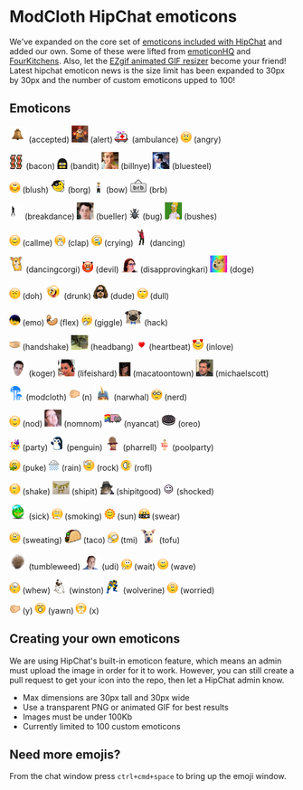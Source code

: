# ModCloth HipChat emoticons

We've expanded on the core set of [emoticons included with HipChat](http://hipchat-emoticons.nyh.name) and added our own.
Some of these were lifted from [emoticonHQ](http://emoticonhq.com/skypeemoticons.html) and [FourKitchens](https://github.com/fourkitchens/hipchat-emoticons).
Also, let the [EZgif animated GIF resizer](http://ezgif.com/resize) become your friend!
Latest hipchat emoticon news is the size limit has been expanded to 30px by 30px and the number of custom emoticons upped to 100!

## Emoticons

![accepted](src/accepted.gif) (accepted)
![alert](src/alert.gif) (alert)
![ambulance](src/ambulance.gif) (ambulance)
![angry](src/angry.gif) (angry)

![bacon](src/bacon.png) (bacon)
![bandit](src/bandit.gif) (bandit)
![billnye](src/billnye.gif) (billnye)
![bluesteel](src/bluesteel.gif) (bluesteel)

![blush](src/blush.gif) (blush)
![png](src/borg.png) (borg)
![bow](src/bow.gif) (bow)
![brb](src/brb.png) (brb)

![breakdance](src/breakdance.gif) (breakdance)
![bueller](src/bueller.gif) (bueller)
![bug](src/bug.gif) (bug)
![bushes](src/bushes.gif) (bushes)

![callme](src/callme.gif) (callme)
![clap](src/clap.gif) (clap)
![crying](src/crying.gif) (crying)
![dancing](src/dancing.gif) (dancing)

![dancingcorgi](src/dancingcorgi.gif) (dancingcorgi)
![devil](src/devil.gif) (devil)
![disapprovingkari](src/disapprovingkari.png) (disapprovingkari)
![doge](src/doge.gif) (doge)

![doh](src/doh.gif) (doh)
![drunk](src/drunk.gif) (drunk)
![dude](src/dude.png) (dude)
![dull](src/dull.gif) (dull)

![emo](src/emo.gif) (emo)
![flex](src/flex.gif) (flex)
![giggle](src/giggle.gif) (giggle)
![hack](src/hack.png) (hack)

![handshake](src/handshake.gif) (handshake)
![headbang](src/headbang.gif) (headbang)
![heartbeat](src/heartbeat.gif) (heartbeat)
![inlove](src/inlove.gif) (inlove)

![koger](src/koger.png) (koger)
![lifeishard](src/lifeishard.gif) (lifeishard)
![macatoontown](src/macatoontown.jpg) (macatoontown)
![michaelscott](src/michaelscott.gif) (michaelscott)

![modcloth](src/modcloth.png) (modcloth)
![n](src/n.gif) (n)
![narwhal](src/narwhal.png) (narwhal)
![nerd](src/nerd.gif) (nerd)

![nod](src/nod.gif) (nod)
![nomnom](src/nomnom.gif) (nomnom)
![nyancat](src/nyancat.gif) (nyancat)
![oreo](src/oreo.png) (oreo)

![party](src/party.gif) (party)
![penguin](src/penguin.gif) (penguin)
![pharrell](src/pharrell.png) (pharrell)
![poolparty](src/poolparty.gif) (poolparty)

![puke](src/puke.gif) (puke)
![rain](src/rain.gif) (rain)
![rock](src/rock.gif) (rock)
![rofl](src/rofl.gif) (rofl)

![shake](src/shake.gif) (shake)
![shipit](src/shipit.jpg) (shipit)
![shipitgood](src/shipitgood.png) (shipitgood)
![shocked](src/shocked.gif) (shocked)

![sick](src/sick.gif) (sick)
![smoking](src/smoking.gif) (smoking)
![sun](src/sun.gif) (sun)
![swear](src/swear.gif) (swear)

![sweating](src/sweating.gif) (sweating)
![taco](src/taco.png) (taco)
![tmi](src/tmi.gif) (tmi)
![tofu](src/tofu.png) (tofu)

![tumbleweed](src/tumbleweed.gif) (tumbleweed)
![udi](src/udi.png) (udi)
![wait](src/wait.gif) (wait)
![wave](src/wave.gif) (wave)

![whew](src/whew.gif) (whew)
![winston](src/winston.png) (winston)
![wolverine](src/wolverine.gif) (wolverine)
![worried](src/worried.gif) (worried)

![y](src/y.gif) (y)
![yawn](src/yawn.gif) (yawn)
![x](src/x.gif) (x)

## Creating your own emoticons

We are using HipChat's built-in emoticon feature, which means an admin must upload the image in order for it to work. However, you can still create a pull request to get your icon into the repo, then let a HipChat admin know.

* Max dimensions are 30px tall and 30px wide
* Use a transparent PNG or animated GIF for best results
* Images must be under 100Kb
* Currently limited to 100 custom emoticons

## Need more emojis?

From the chat window press `ctrl+cmd+space` to bring up the emoji window.
